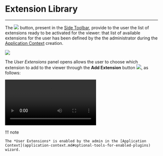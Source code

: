 # Extension Library

*******************

The <img src="../img/button/user-extensions-button.jpg" class="ms-docbutton"/> button, present in the [Side Toolbar](mapstore-toolbars.md#side-toolbar), provide to the user the list of extensions ready to be activated for the viewer: that list of available extensions for the user has been defined by the the administrator during the [Application Context](application-context.md#application-context) creation.

<img src="../img/estension-library/user-extensions-panel.jpg" class="ms-docimage"/>

The *User Extensions* panel opens allows the user to choose which extension to add to the viewer through the **Add Extension** button <img src="../img/button/add-extension-button.jpg" class="ms-docbutton"/>, as follows:

<video class="ms-docimage" style="max-width:500px;" controls><source src="../img/estension-library/add-extension.mp4" /></video>

!!! note

    The *User Extensions* is enabled by the admin in the [Application Context](application-context.md#optional-tools-for-enabled-plugins) wizard.
